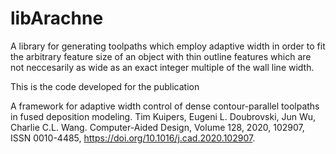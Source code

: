 # libArachne
A library for generating toolpaths which employ adaptive width in order to fit the arbitrary feature size of an object with thin outline features which are not neccesarily as wide as an exact integer multiple of the wall line width.

This is the code developed for the publication
>
A framework for adaptive width control of dense contour-parallel toolpaths in fused deposition modeling.
Tim Kuipers, Eugeni L. Doubrovski, Jun Wu, Charlie C.L. Wang.
Computer-Aided Design,
Volume 128,
2020,
102907,
ISSN 0010-4485,
https://doi.org/10.1016/j.cad.2020.102907.
